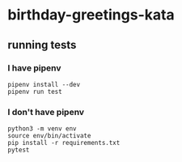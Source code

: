 # birthday-greetings-kata

## running tests

### I have pipenv

    pipenv install --dev
    pipenv run test

### I don't have pipenv

    python3 -m venv env
    source env/bin/activate
    pip install -r requirements.txt
    pytest
